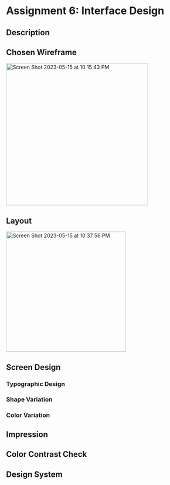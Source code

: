 # Assignment 6: Interface Design
## Description
## Chosen Wireframe
<img width="387" alt="Screen Shot 2023-05-15 at 10 15 43 PM" src="https://github.com/britslambs/DH110/assets/119825654/14c07a2c-7cc3-4461-b5b2-11307e50c627">

## Layout
<img width="327" alt="Screen Shot 2023-05-15 at 10 37 56 PM" src="https://github.com/britslambs/DH110/assets/119825654/d4ec1b0c-f8b4-4058-8110-afdbda2c22c6">

## Screen Design

### Typographic Design
### Shape Variation 
### Color Variation
##  Impression 
## Color Contrast Check
## Design System
